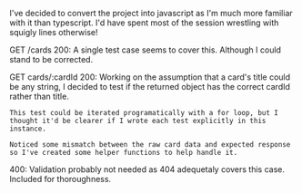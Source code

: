 I've decided to convert the project into javascript as I'm much more familiar with it than typescript. I'd have spent most of the session wrestling with squigly lines otherwise!

GET /cards
  200:
    A single test case seems to cover this. Although I could stand to be corrected.

GET cards/:cardId
  200:
    Working on the assumption that a card's title could be any string, I decided to test if the returned object has the correct cardId rather than title.

    This test could be iterated programatically with a for loop, but I thought it'd be clearer if I wrote each test explicitly in this instance.

    Noticed some mismatch between the raw card data and expected response so I've created some helper functions to help handle it.

  400:
    Validation probably not needed as 404 adequetaly covers this case. Included for thoroughness.